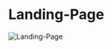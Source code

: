 # Landing-Page





![Landing-Page](https://github.com/YeabMe/Landing-Page/assets/131449029/22e1e90f-5d20-49e1-9df7-baa2245cff50)
